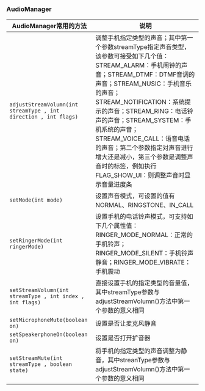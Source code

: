 ### AudioManager

|AudioManager常用的方法|说明|
|------|------|
|`adjustStreamVolumn(int streamType , int direction , int flags)`|调整手机指定类型的声音；其中第一个参数streamType指定声音类型，该参数可接受如下几个值：STREAM_ALARM：手机闹钟的声音；STREAM_DTMF：DTMF音调的声音；STREAM_NUSIC：手机音乐的声音；STREAM_NOTIFICATION：系统提示的声音；STREAM_RING：电话铃声的声音；STREAM_SYSTEM：手机系统的声音；STREAM_VOICE_CALL：语音电话的声音；第二个参数指定对声音进行增大还是减小，第三个参数是调整声音时的标签，例如执行FLAG_SHOW_UI：则调整声音时显示音量进度条|
|`setMode(int mode)`|设置声音模式，可设置的值有NORMAL、RINGSTONE、IN_CALL|
|`setRingerMode(int ringerMode)`|设置手机的电话铃声模式，可支持如下几个属性值：RINGER_MODE_NORMAL：正常的手机铃声；RINGER_MODE_SILENT：手机铃声静音；RINGER_MODE_VIBRATE：手机震动|
|`setStreamVolumn(int streamType , int index , int flags)`|直接设置手机的指定类型的音量值，其中streamType参数与adjustStreamVolumn()方法中第一个参数的意义相同|
|`setMicrophoneMute(boolean on)`|设置是否让麦克风静音|
|`setSpeakerphoneOn(boolean on)`|设置是否打开扩音器|
|`setStreamMute(int streamType , boolean state)`|将手机的指定类型的声音调整为静音，其中streanType参数与adjustStreamVolumn()方法中第一个参数的意义相同|
